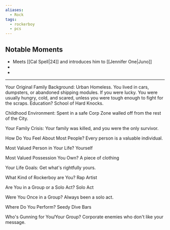```yaml
---
aliases:
  - Rock
tags:
  - rockerboy
  - pcs
---
```

## Notable Moments
- Meets [[Cal Spell|24]] and introduces him to [[Jennifer One|Juno]]
- 
- 

---
Your Original Family Background:
Urban Homeless. You lived in cars, dumpsters, or abandoned shipping modules. If you were lucky. You were usually hungry, cold, and scared, unless you were tough enough to fight for the scraps. Education? School of Hard Knocks.

Childhood Environment:
Spent in a safe Corp Zone walled off from the rest of the City.

Your Family Crisis:
Your family was killed, and you were the only survivor.

How Do You Feel About Most People?
Every person is a valuable individual.

Most Valued Person in Your Life?
Yourself

Most Valued Possession You Own?
A piece of clothing

Your Life Goals:
Get what's rightfully yours.

What Kind of Rockerboy are You?
Rap Artist

Are You in a Group or a Solo Act?
Solo Act

Were You Once in a Group?
Always been a solo act.

Where Do You Perform?
Seedy Dive Bars

Who's Gunning for You/Your Group?
Corporate enemies who don't like your message.